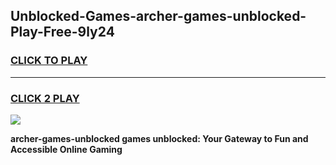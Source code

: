 
## Unblocked-Games-archer-games-unblocked-Play-Free-9ly24
<h3>
<a href="https://premium76.site?title=archer-games-unblocked&ref=15A">CLICK TO PLAY</a></h3>
<hr>

<h3>
<a href="https://premium76.site?title=archer-games-unblocked&ref=15A">CLICK 2 PLAY</a>
  
</h3>

<a href="https://premium76.site?title=archer-games-unblocked&ref=15A"><img src="https://clearcache.store/games.png"></a>


**archer-games-unblocked games unblocked: Your Gateway to Fun and Accessible Online Gaming**
